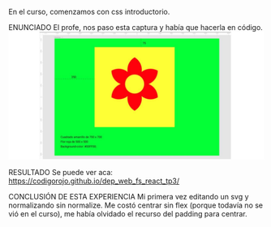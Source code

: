 En el curso, comenzamos con css introductorio.

ENUNCIADO
El profe, nos paso esta captura y había que hacerla en código.
![](https://github.com/codigorojo/dep_web_fs_react_tp3/blob/master/docs/images/enunciado.jpg)

RESULTADO
Se puede ver aca:
https://codigorojo.github.io/dep_web_fs_react_tp3/

CONCLUSIÓN DE ESTA EXPERIENCIA
Mi primera vez editando un svg y normalizando sin normalize.
Me costó centrar sin flex (porque todavía no se vió en el curso), me había olvidado el recurso del padding para centrar.
